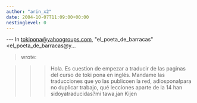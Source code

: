 ```yaml
---
author: "arin_x2"
date: 2004-10-07T11:09:00+00:00
nestinglevel: 0
---
```

\---
 In [tokipona@yahoogroups.com](mailto://tokipona@yahoogroups.com), "el\_poeta\_de\_barracas"<el\_poeta\_de\_barracas@y...
> wrote:

>>> Hola. Es cuestion de empezar a traducir de las paginas del curso de
> toki pona en inglés. Mandame las traducciones que yo las publicoen
> la red,
>>> adiospona!para no duplicar trabajo, qué lecciones aparte de la 14 han sidoyatraducidas?mi tawa,jan Kijen